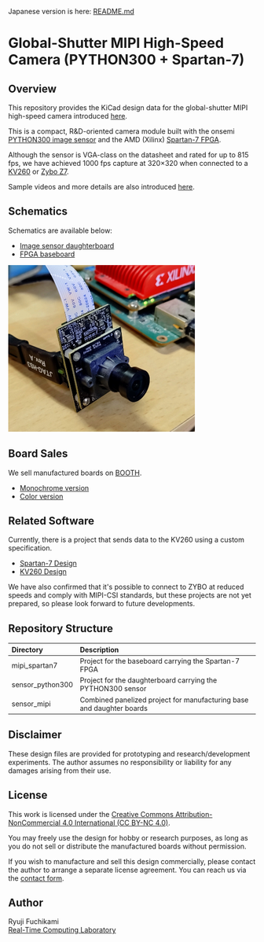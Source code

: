 Japanese version is here: [README.md](README.md)

# Global-Shutter MIPI High-Speed Camera (PYTHON300 + Spartan-7)

## Overview

This repository provides the KiCad design data for the global-shutter MIPI high-speed camera introduced [here](https://rtc-lab.com/products/rtcl-cam-p3s7-mipi/).

This is a compact, R&D-oriented camera module built with the onsemi [PYTHON300 image sensor](https://www.onsemi.com/products/sensors/image-sensors/python300) and the AMD (Xilinx) [Spartan-7 FPGA](https://www.amd.com/en/products/adaptive-socs-and-fpgas/fpga/spartan-7.html).


Although the sensor is VGA-class on the datasheet and rated for up to 815 fps, we have achieved 1000 fps capture at 320×320 when connected to a [KV260](https://www.amd.com/en/products/system-on-modules/kria/k26/kv260-vision-starter-kit.html) or [Zybo Z7](https://digilent.com/shop/zybo-z7-zynq-7000-arm-fpga-soc-development-board/).

Sample videos and more details are also introduced [here](https://rtc-lab.com/products/rtcl-cam-p3s7-mipi/).


## Schematics

Schematics are available below:

- [Image sensor daughterboard](sensor_python300/sensor_python300.pdf)
- [FPGA baseboard](mipi_spartan7/mipi_spartan7.pdf)

![Camera Photo](docs/images/camera_photo.png)

## Board Sales

We sell manufactured boards on [BOOTH](https://rtc-lab.booth.pm/).

- [Monochrome version](https://rtc-lab.booth.pm/items/7427869)
- [Color version](https://rtc-lab.booth.pm/items/7428802)

## Related Software

Currently, there is a project that sends data to the KV260 using a custom specification.

- [Spartan-7 Design](https://github.com/ryuz/rtcl-designs/tree/main/projects/rtcl_p3s7_mipi/rtcl_p3s7_mipi)
- [KV260 Design](https://github.com/ryuz/rtcl-designs/tree/main/projects/kv260/kv260_rtcl_p3s7_hs)

We have also confirmed that it's possible to connect to ZYBO at reduced speeds and comply with MIPI-CSI standards, but these projects are not yet prepared, so please look forward to future developments.

## Repository Structure

| Directory        | Description                                                |
|:-----------------|:-----------------------------------------------------------|
| mipi_spartan7    | Project for the baseboard carrying the Spartan-7 FPGA      |
| sensor_python300 | Project for the daughterboard carrying the PYTHON300 sensor |
| sensor_mipi      | Combined panelized project for manufacturing base and daughter boards |

## Disclaimer

These design files are provided for prototyping and research/development experiments. The author assumes no responsibility or liability for any damages arising from their use.

## License

This work is licensed under the [Creative Commons Attribution-NonCommercial 4.0 International (CC BY-NC 4.0)](https://creativecommons.org/licenses/by-nc/4.0/).

You may freely use the design for hobby or research purposes, as long as you do not sell or distribute the manufactured boards without permission.

If you wish to manufacture and sell this design commercially, please contact the author to arrange a separate license agreement. You can reach us via the [contact form](https://rtc-lab.com/contact/).

## Author

Ryuji Fuchikami  
[Real-Time Computing Laboratory](https://rtc-lab.com/)
